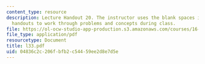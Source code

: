 ```yaml
---
content_type: resource
description: Lecture Handout 20. The instructor uses the blank spaces in these lecture
  handouts to work through problems and concepts during class.
file: https://ol-ocw-studio-app-production.s3.amazonaws.com/courses/16-30-estimation-and-control-of-aerospace-systems-spring-2004/04836c2c206fbfb2c54459ee2d8e7d5e_l33.pdf
file_type: application/pdf
resourcetype: Document
title: l33.pdf
uid: 04836c2c-206f-bfb2-c544-59ee2d8e7d5e
---
```

